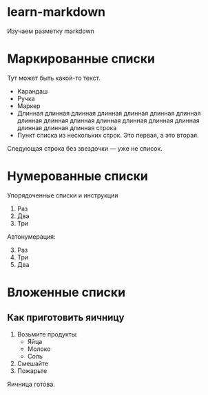 # learn-markdown

Изучаем разметку markdown

# Маркированные списки

Тут может быть какой-то текст.

* Карандаш
* Ручка
* Маркер
* Длинная длинная длинная длинная длинная длинная длинная длинная длинная длинная длинная длинная длинная длинная длинная длинная длинная строка
* Пункт списка из нескольких строк. Это первая,
а это вторая.

Следующая строка без звездочки — уже не список.

# Нумерованные списки

Упорядоченные списки и инструкции

1. Раз
2. Два 
3. Три

Автонумерация:

3. Раз
1. Три
666. Два

# Вложенные списки

## Как приготовить яичницу

1. Возьмите продукты:
    * Яйца
    * Молоко
    * Соль
2. Смешайте
3. Пожарьте

Яичница готова.
